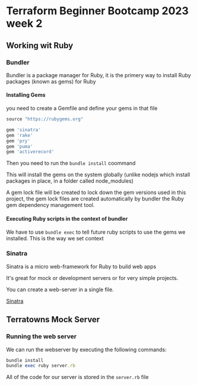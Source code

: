 # Terraform Beginner Bootcamp 2023 week 2

## Working wit Ruby 

### Bundler 

Bundler is a package manager for Ruby, it is the primery way to install Ruby packages (known as gems) for Ruby 

#### Installing Gems 

you need to create a Gemfile and define your gems in that file

```rb
source "https://rubygems.org"

gem 'sinatra'
gem 'rake'
gem 'pry'
gem 'puma'
gem 'activerecord'
```

Then you need to run the `bundle install` coommand

This will install the gems on the system globally (unlike nodejs which install packages in place, in a folder called node_modules)

A gem lock file will be created to lock down the gem versions used in this project, the gem lock files are created automatically by bundler the Ruby gem dependency management tool.

#### Executing Ruby scripts in the context of bundler 

We have to use `bundle exec` to tell future ruby scripts to use the gems we installed. This is the way we set context 

### Sinatra

Sinatra is a micro web-framework for Ruby to build web apps

It's great for mock or development servers or for very simple projects.

You can create a web-server in a single file.

[Sinatra](https://sinatrarb.com/)

## Terratowns Mock Server 

### Running the web server 

We can run the webserver by executing the following commands:

```rb
bundle install
bundle exec ruby server.rb
```
All of the code for our server is stored in the `server.rb` file